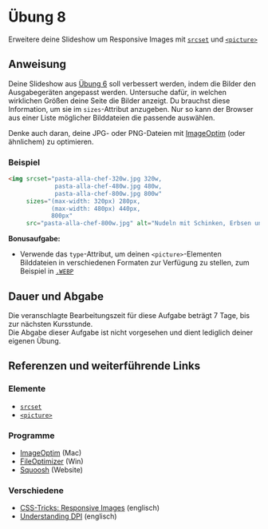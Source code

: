 # Übung 8

Erweitere deine Slideshow um Responsive Images mit [`srcset`](https://developer.mozilla.org/en-US/docs/Web/API/HTMLImageElement/srcset) und [`<picture>`](https://developer.mozilla.org/de/docs/Web/HTML/Element/picture)


## Anweisung

Deine Slideshow aus [Übung 6](uebung_06.md) soll verbessert werden, indem die Bilder den Ausgabegeräten angepasst werden. Untersuche dafür, in welchen wirklichen Größen deine Seite die Bilder anzeigt. Du brauchst diese Information, um sie im `sizes`-Attribut anzugeben. Nur so kann der Browser aus einer Liste möglicher Bilddateien die passende auswählen.

Denke auch daran, deine JPG- oder PNG-Dateien mit [ImageOptim](https://imageoptim.com/versions) (oder ähnlichem) zu optimieren.

### Beispiel

```html
<img srcset="pasta-alla-chef-320w.jpg 320w,
             pasta-alla-chef-480w.jpg 480w,
             pasta-alla-chef-800w.jpg 800w"
     sizes="(max-width: 320px) 280px,
            (max-width: 480px) 440px,
            800px"
     src="pasta-alla-chef-800w.jpg" alt="Nudeln mit Schinken, Erbsen und Sahne" />
```

**Bonusaufgabe:**

- Verwende das `type`-Attribut, um deinen `<picture>`-Elementen Bilddateien in verschiedenen Formaten zur Verfügung zu stellen, zum Beispiel in [`.WEBP`](https://de.wikipedia.org/wiki/WebP)

## Dauer und Abgabe

Die veranschlagte Bearbeitungszeit für diese Aufgabe beträgt 7 Tage, bis zur nächsten Kursstunde.  
Die Abgabe dieser Aufgabe ist nicht vorgesehen und dient lediglich deiner eigenen Übung.

## Referenzen und weiterführende Links

### Elemente

- [`srcset`](https://developer.mozilla.org/en-US/docs/Web/API/HTMLImageElement/srcset)
- [`<picture>`](https://developer.mozilla.org/de/docs/Web/HTML/Element/picture)

### Programme

- [ImageOptim](https://imageoptim.com/versions) (Mac)
- [FileOptimizer](https://sourceforge.net/projects/nikkhokkho/) (Win)
- [Squoosh](https://squoosh.app/) (Website)

### Verschiedene

- [CSS-Tricks: Responsive Images](https://css-tricks.com/responsive-images-css/) (englisch)
- [Understanding DPI](https://affinityspotlight.com/article/understanding-dpi/) (englisch)
